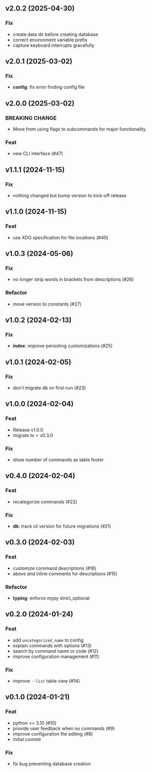 ## v2.0.2 (2025-04-30)

### Fix

- create data dir before creating database
- correct environment variable prefix
- capture keyboard interrupts gracefully

## v2.0.1 (2025-03-02)

### Fix

- **config**: fix error finding config file

## v2.0.0 (2025-03-02)

### BREAKING CHANGE

- Move from using flags to subcommands for major functionality.

### Feat

- new CLI interface (#47)

## v1.1.1 (2024-11-15)

### Fix

- nothing changed but bump version to kick-off release

## v1.1.0 (2024-11-15)

### Feat

- use XDG specification for file locations (#40)

## v1.0.3 (2024-05-06)

### Fix

- no longer strip words in brackets from descriptions (#26)

### Refactor

- move version to constants (#27)

## v1.0.2 (2024-02-13)

### Fix

- **index**: improve persisting customizations (#25)

## v1.0.1 (2024-02-05)

### Fix

- don't migrate db on first-run (#23)

## v1.0.0 (2024-02-04)

### Feat

- Release v1.0.0
- migrate to > v0.3.0

### Fix

- show number of commands as table footer

## v0.4.0 (2024-02-04)

### Feat

- recategorize commands (#22)

### Fix

- **db**: track cli version for future migrations (#21)

## v0.3.0 (2024-02-03)

### Feat

- customize command descriptions (#16)
- above and inline comments for descriptions (#15)

### Refactor

- **typing**: enforce mypy strict_optional

## v0.2.0 (2024-01-24)

### Feat

- add `uncategorized_name` to config
- explain commands with options (#13)
- search by command name or code (#12)
- improve configuration management (#11)

### Fix

- improve `--list` table view (#14)

## v0.1.0 (2024-01-21)

### Feat

- python >= 3.10 (#10)
- provide user feedback when no commands (#9)
- improve configuration file editing (#8)
- initial commit

### Fix

- fix bug preventing database creation

